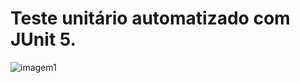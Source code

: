 # Teste unitário automatizado com JUnit 5.

![imagem1](https://tressays.wordpress.com/wp-content/uploads/2015/09/test-clip-art-cpa-school-test.png)
